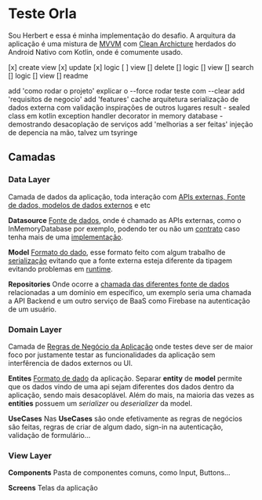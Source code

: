 # Teste Orla
Sou Herbert e essa é minha implementação do desafio. A arquitura da aplicação é uma mistura de <u>MVVM</u> com <u>Clean Archicture</u> herdados do Android Nativo com Kotlin, onde é comumente usado.

[x] create view
[x] update
  [x] logic
  [ ] view
[] delete
  [] logic
  [] view
[] search
  [] logic
  [] view
[] readme

add 'como rodar o projeto'
  explicar o --force
  rodar teste com --clear
add 'requisitos de negocio'
add 'features'
  cache
  arquitetura
    serialização de dados externa com validação
    inspirações de outros lugares
      result - sealed class em kotlin
      exception handler decorator
    in memory database - demostrando desacoplação de serviços
add 'melhorias a ser feitas'
  injeção de depencia na mão, talvez um tsyringe

## Camadas

### Data Layer
Camada de dados da aplicação, toda interação com <u>APIs externas, Fonte de dados,
modelos de dados externos</u> e etc

**Datasource**
<u>Fonte de dados</u>, onde é chamado as APIs externas, como o InMemoryDatabase por exemplo, podendo ter ou não um <u>contrato</u> caso tenha mais de uma <u>implementação</u>.

**Model**
<u>Formato do dado</u>, esse formato feito com algum trabalho de <u>serialização</u> evitando que a fonte externa esteja diferente da tipagem evitando problemas em <u>runtime</u>.

**Repositories**
Onde ocorre a <u>chamada das diferentes fonte de dados</u> relacionadas a um domínio em específico, um exemplo seria uma chamada a API Backend e um outro serviço de BaaS como Firebase na autenticação de um usuário.

### Domain Layer
Camada de <u>Regras de Negócio da Aplicação</u> onde testes deve ser de maior foco por justamente testar as funcionalidades da aplicação sem interfêrencia de dados externos ou UI.

**Entites**
<u>Formato de dado</u> da aplicação. Separar **entity** de **model** permite que os dados vindo de uma api sejam diferentes dos dados dentro da aplicação, sendo mais desacoplável.
Além do mais, na maioria das vezes as **entities** possuem um *serializer* ou *deserializer* da model.

**UseCases**
Nas **UseCases** são onde efetivamente as regras de negócios são feitas, regras de criar de algum dado, sign-in na autenticação, validação de formulário...

### View Layer

**Components** Pasta de componentes comuns, como Input, Buttons...

**Screens** Telas da aplicação
